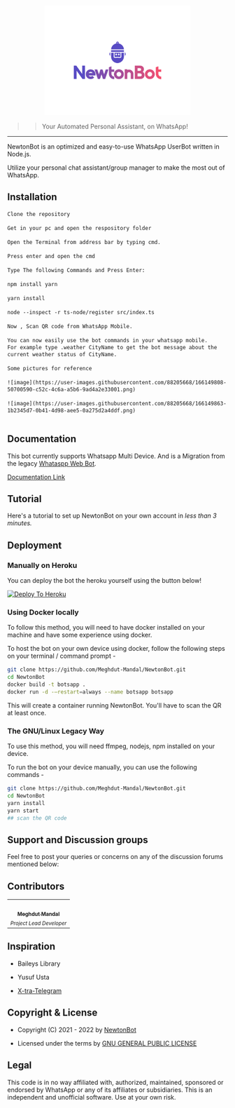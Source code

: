 <p align="center">
  <img src="images/NewtonBot_Logo.svg" height="250px"/>
</p>

> > Your Automated Personal Assistant, on WhatsApp!
---

NewtonBot is an optimized and easy-to-use WhatsApp UserBot written in Node.js.

Utilize your personal chat assistant/group manager to make the most out of WhatsApp.   

## Installation 

````
Clone the repository 

Get in your pc and open the respository folder

Open the Terminal from address bar by typing cmd.

Press enter and open the cmd

Type The following Commands and Press Enter: 

npm install yarn

yarn install

node --inspect -r ts-node/register src/index.ts

Now , Scan QR code from WhatsApp Mobile.

You can now easily use the bot commands in your whatsapp mobile. 
For example type .weather CityName to get the bot message about the current weather status of CityName.

Some pictures for reference

![image](https://user-images.githubusercontent.com/88205668/166149808-50700590-c52c-4c6a-a5b6-9ad4a2e33001.png)

![image](https://user-images.githubusercontent.com/88205668/166149863-1b2345d7-0b41-4d98-aee5-0a275d2a4ddf.png)


````
## Documentation

This bot currently supports Whatsapp Multi Device. And is a Migration from the legacy [Whataspp Web Bot](https://github.com/BotsAppOfficial/BotsApp).

[Documentation Link](https://github.com/Meghdut-Mandal/NewtonBot)


 
## Tutorial

Here's a tutorial to set up NewtonBot on your own account in *less than 3 minutes.*


## Deployment


### Manually on Heroku

You can deploy the bot the heroku yourself using the button below!

[![Deploy To Heroku](https://www.herokucdn.com/deploy/button.svg)](https://dashboard.heroku.com/new?button-url=https%3A%2F%2Fgithub.com%2FNewtonBotOfficial%2FNewtonBot%2Ftree%2Fmain&template=https%3A%2F%2Fgithub.com%2FNewtonBotOfficial%2FNewtonBot%2Ftree%2Fmainhttps://dashboard.heroku.com/new?button-url=https%3A%2F%2Fgithub.com%2FNewtonBotOfficial%2FNewtonBot%2Ftree%2Fmain&template=https%3A%2F%2Fgithub.com%2FNewtonBotOfficial%2FNewtonBot%2Ftree%2Fmain)

### Using Docker locally

To follow this method, you will need to have docker installed on your machine and have some experience using docker.

To host the bot on your own device using docker, follow the following steps on your terminal / command prompt -

```bash
git clone https://github.com/Meghdut-Mandal/NewtonBot.git
cd NewtonBot
docker build -t botsapp .
docker run -d -–restart=always --name botsapp botsapp
```

This will create a container running NewtonBot. You'll have to scan the QR at least once.

### The GNU/Linux Legacy Way

To use this method, you will need ffmpeg, nodejs, npm installed on your device.

To run the bot on your device manually, you can use the following commands -

```bash
git clone https://github.com/Meghdut-Mandal/NewtonBot.git
cd NewtonBot
yarn install
yarn start
## scan the QR code
```



## Support and Discussion groups

Feel free to post your queries or concerns on any of the discussion forums mentioned below:



## Contributors

<!-- ALL-CONTRIBUTORS-LIST:START - Do not remove or modify this section -->
<!-- prettier-ignore-start -->
<!-- markdownlint-disable -->
<table>
  <tr>
    <td align="center"><a href="https://github.com/Meghdut-Mandal"><img src="https://avatars.githubusercontent.com/u/39855414?v=4?s=100" width="100px;" alt=""/><br /><sub><b>Meghdut Mandal</b></sub></a><br /><sub><i>Project Lead Developer</i></sub></td>
 </tr>
</table>

<!-- markdownlint-restore -->
<!-- prettier-ignore-end -->

<!-- ALL-CONTRIBUTORS-LIST:END -->


## Inspiration

- Baileys Library

- Yusuf Usta 

- [X-tra-Telegram](https://github.com/Prince-Mendiratta/X-tra-Telegram)

## Copyright & License
- Copyright (C) 2021 - 2022 by [NewtonBot](https://github.com/Meghdut-Mandal/NewtonBot)

- Licensed under the terms by [GNU GENERAL PUBLIC LICENSE](https://github.com/Meghdut-Mandal/NewtonBot/blob/master/LICENSE)

## Legal
This code is in no way affiliated with, authorized, maintained, sponsored or endorsed by WhatsApp or any of its affiliates or subsidiaries. This is an independent and unofficial software. Use at your own risk.
